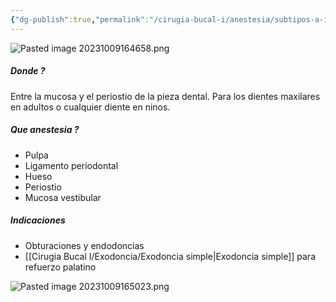 ```yaml
---
{"dg-publish":true,"permalink":"/cirugia-bucal-i/anestesia/subtipos-a-i/periapical-supraperiostica/"}
---
```


![Pasted image 20231009164658.png](/img/user/Cirugia%20Bucal%20I/Medias/Pasted%20image%2020231009164658.png)

##### Donde ?
Entre la mucosa y el periostio de la pieza dental.
Para los dientes maxilares en adultos o cualquier diente en ninos.

##### Que anestesia ?
- Pulpa
- Ligamento periodontal
- Hueso
- Periostio
- Mucosa vestibular

##### Indicaciones 
- Obturaciones y endodoncias
- [[Cirugia Bucal I/Exodoncia/Exodoncia simple\|Exodoncia simple]] para refuerzo palatino

![Pasted image 20231009165023.png](/img/user/Cirugia%20Bucal%20I/Medias/Pasted%20image%2020231009165023.png)

